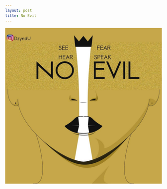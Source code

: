 ```yaml
---
layout: post
title: No Evil
---
```


![alt text](assets/img/56323835_283684809200697_1785686558118621380_n.jpg)
